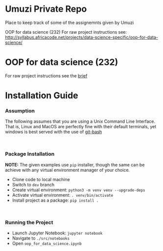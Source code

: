 # Umuzi Private Repo

Place to keep track of some of the assignemnts given by Umuzi

OOP for data science (232)
For raw project instructions see: http://syllabus.africacode.net/projects/data-science-specific/oop-for-data-science/

# OOP for data science (232)

For raw project instructions see the [brief](http://syllabus.africacode.net/projects/data-science-specific/oop-for-data-science/)

# Installation Guide

### Assumption

The following assumes that you are using a Unix Command Line Interface. That is, Linux and MacOS are perfectly fine with their default terminals, yet windows is best served with the use of [git-bash](https://git-scm.com/download/win)

<br />

### Package Installation

**NOTE:** The given examples use `pip` installer, though the same can be achieve with any virtual environment manager of your choice.

- Clone code to local machine
- Switch to `dev` branch
- Create virtual environment:
```python3 -m venv venv --upgrade-deps```
- Activate virtual environment:
```. venv/bin/activate```
- Install project as a package:
```pip install .```

<br />

### Running the Project

- Launch Jupyter Notebook:
```jupyter notebook```
- Navigate to `./src/notebooks`
- Open `oop_for_data_science.ipynb`

